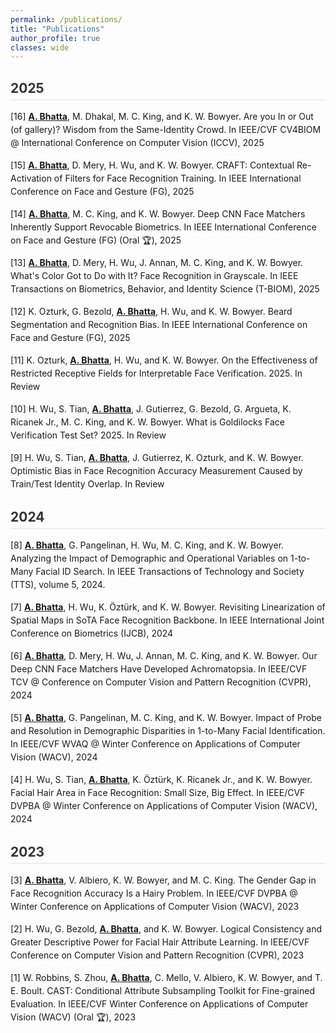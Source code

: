 ```yaml
---
permalink: /publications/
title: "Publications"
author_profile: true
classes: wide
---
```


## 2025
[16] **<u>A. Bhatta</u>**, M. Dhakal, M. C. King, and K. W. Bowyer. Are you In or Out (of gallery)? Wisdom from the Same-Identity Crowd. In IEEE/CVF CV4BIOM @ International Conference on Computer Vision (ICCV), 2025

[15] **<u>A. Bhatta</u>**, D. Mery, H. Wu, and K. W. Bowyer. CRAFT: Contextual Re-Activation of Filters for Face Recognition Training. In IEEE International Conference on Face and Gesture (FG), 2025

[14] **<u>A. Bhatta</u>**, M. C. King, and K. W. Bowyer. Deep CNN Face Matchers Inherently Support Revocable Biometrics. In IEEE International Conference on Face and Gesture (FG) (Oral 🏆), 2025

[13] **<u>A. Bhatta</u>**, D. Mery, H. Wu, J. Annan, M. C. King, and K. W. Bowyer. What's Color Got to Do with It? Face Recognition in Grayscale. In IEEE Transactions on Biometrics, Behavior, and Identity Science (T-BIOM), 2025

[12] K. Ozturk, G. Bezold, **<u>A. Bhatta</u>**, H. Wu, and K. W. Bowyer. Beard Segmentation and Recognition Bias. In IEEE International Conference on Face and Gesture (FG), 2025

[11] K. Ozturk, **<u>A. Bhatta</u>**, H. Wu, and K. W. Bowyer. On the Effectiveness of Restricted Receptive Fields for Interpretable Face Verification. 2025. In Review

[10] H. Wu, S. Tian, **<u>A. Bhatta</u>**, J. Gutierrez, G. Bezold, G. Argueta, K. Ricanek Jr., M. C. King, and K. W. Bowyer. What is Goldilocks Face Verification Test Set? 2025. In Review

[9] H. Wu, S. Tian, **<u>A. Bhatta</u>**, J. Gutierrez, K. Ozturk, and K. W. Bowyer. Optimistic Bias in Face Recognition Accuracy Measurement Caused by Train/Test Identity Overlap. In Review

## 2024
[8] **<u>A. Bhatta</u>**, G. Pangelinan, H. Wu, M. C. King, and K. W. Bowyer. Analyzing the Impact of Demographic and Operational Variables on 1-to-Many Facial ID Search. In IEEE Transactions of Technology and Society (TTS), volume 5, 2024.

[7] **<u>A. Bhatta</u>**, H. Wu, K. Öztürk, and K. W. Bowyer. Revisiting Linearization of Spatial Maps in SoTA Face Recognition Backbone. In IEEE International Joint Conference on Biometrics (IJCB), 2024

[6] **<u>A. Bhatta</u>**, D. Mery, H. Wu, J. Annan, M. C. King, and K. W. Bowyer. Our Deep CNN Face Matchers Have Developed Achromatopsia. In IEEE/CVF TCV @ Conference on Computer Vision and Pattern Recognition (CVPR), 2024

[5] **<u>A. Bhatta</u>**, G. Pangelinan, M. C. King, and K. W. Bowyer. Impact of Probe and Resolution in Demographic Disparities in 1-to-Many Facial Identification. In IEEE/CVF WVAQ @ Winter Conference on Applications of Computer Vision (WACV), 2024

[4] H. Wu, S. Tian, **<u>A. Bhatta</u>**, K. Öztürk, K. Ricanek Jr., and K. W. Bowyer. Facial Hair Area in Face Recognition: Small Size, Big Effect. In IEEE/CVF DVPBA @ Winter Conference on Applications of Computer Vision (WACV), 2024

## 2023
[3] **<u>A. Bhatta</u>**, V. Albiero, K. W. Bowyer, and M. C. King. The Gender Gap in Face Recognition Accuracy Is a Hairy Problem. In IEEE/CVF DVPBA @ Winter Conference on Applications of Computer Vision (WACV), 2023

[2] H. Wu, G. Bezold, **<u>A. Bhatta</u>**, and K. W. Bowyer. Logical Consistency and Greater Descriptive Power for Facial Hair Attribute Learning. In IEEE/CVF Conference on Computer Vision and Pattern Recognition (CVPR), 2023

[1] W. Robbins, S. Zhou, **<u>A. Bhatta</u>**, C. Mello, V. Albiero, K. W. Bowyer, and T. E. Boult. CAST: Conditional Attribute Subsampling Toolkit for Fine-grained Evaluation. In IEEE/CVF Winter Conference on Applications of Computer Vision (WACV) (Oral 🏆), 2023



<style>
/* Simple styling for publications list */
h2 {
  color: #333;
  margin-top: 30px;
  margin-bottom: 15px;
  border-bottom: 2px solid #eee;
  padding-bottom: 5px;
}

p {
  margin-bottom: 15px;
  text-align: left;
  line-height: 1.5;
}
</style>
 

